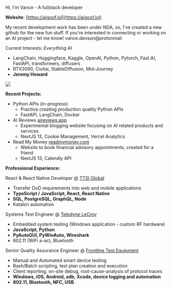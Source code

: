 Hi, I'm Vance - A fullstack developer

__Website__: [https://aigoof.lol](https://aigoof.lol)

My recent development work has been under NDA, so, I've created a new github for the new fun stuff.
If you're interested in connecting or working on an AI project - let me know! vance.denson@protonmail

Current Interests: *Everything AI*
- LangChain, Huggingface, Kaggle, OpenAI, Python, Pytorch, Fast.AI, FastAPI, transformers, diffusers
- RTX3090, Civitai, StableDiffusion, Mid-Journey
- __Jeremy Howard__

![](https://image.civitai.com/xG1nkqKTMzGDvpLrqFT7WA/ae2904c4-dcc7-4d2a-a0db-048117ffcf59/width=350/00010-146877589.jpeg)

__Recent Projects:__
- Python APIs (in-progress)
  - Practice creating production quality Python APIs
  - FastAPI, LangChain, Docker
- AI Reviews [aireviews.app](http://aireviews.app)
  - Experimental blogging website focusing on AI related products and services
  - NextJS 13, Cookie Management, Vercel Analytics
- Read My Money [readmymoney.com](http://readmymoney.com)
  - Website to book financial advisory appointments, created for a friend
  - NextJS 13, Calendly API

__Professional Experience:__

React & React Native Developer @ [TTSI Global](https://ttsiglobal.com)
- Transfer DoD requirements into web and mobile applications
- __TypeScript / JavaScript, React, React Native__
- __SQL, PostgreSQL, GraphQL, Node__
- Katalon automation

Systems Test Engineer @ [Teledyne LeCroy](https://teledynelecroy.com)
- Embedded system testing (Windows application - custom RF hardware)
- __JavaScript, Python__
- __PyAutoGUI, PyWinAuto, Wireshark__
- 802.11 (WiFi a-ac), Bluetooth

Senior Quality Assurance Engineer @ [Frontline Test Equipment](https://fte.com)
- Manual and Automated smart device testing
- Bash/Batch scripting, test plan creation and execution
- Client reporting, on-site debug, root-cause-analysis of protocol traces
- __Windows, iOS, Android, adb, Xcode, device logging and automation__
- __802.11, Bluetooth, NFC, USB__

